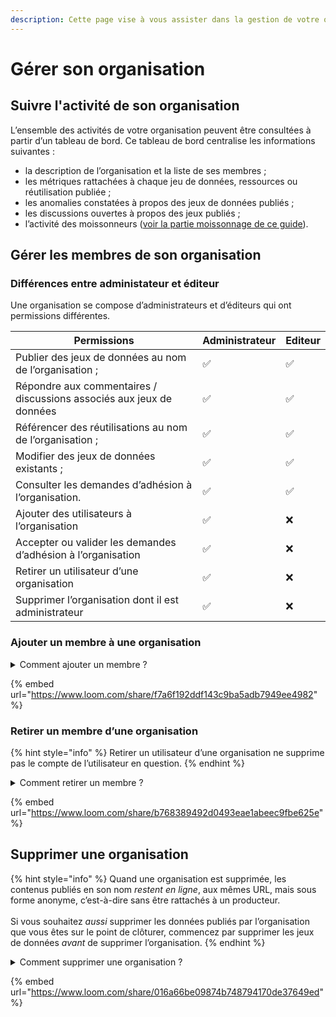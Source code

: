 ```yaml
---
description: Cette page vise à vous assister dans la gestion de votre organisation.
---
```


# Gérer son organisation

## Suivre l'activité de son organisation

L’ensemble des activités de votre organisation peuvent être consultées à partir d’un tableau de bord. Ce tableau de bord centralise les informations suivantes :

* la description de l’organisation et la liste de ses membres ;
* les métriques rattachées à chaque jeu de données, ressources ou réutilisation publiée ;
* les anomalies constatées à propos des jeux de données publiés ;
* les discussions ouvertes à propos des jeux publiés ;
* l’activité des moissonneurs ([voir la partie moissonnage de ce guide](https://guides.etalab.gouv.fr/data.gouv.fr/3-publier-un-jeu-de-donnees.html#publier-un-catalogue-de-donn%C3%A9es-existant-par-moissonnage)).





## Gérer les membres de son organisation <a href="#ajouter-un-utilisateur-a-une-organisation" id="ajouter-un-utilisateur-a-une-organisation"></a>

### Différences entre administateur et éditeur

Une organisation se compose d’administrateurs et d’éditeurs qui ont permissions différentes.

| Permissions                                                          | Administrateur | Editeur |
| -------------------------------------------------------------------- | -------------- | ------- |
| Publier des jeux de données au nom de l’organisation ;               | ✅              | ✅       |
| Répondre aux commentaires / discussions associés aux jeux de données | ✅              | ✅       |
| Référencer des réutilisations au nom de l’organisation ;             | ✅              | ✅       |
| Modifier des jeux de données existants ;                             | ✅              | ✅       |
| Consulter les demandes d’adhésion à l’organisation.                  | ✅              | ✅       |
| Ajouter des utilisateurs à l’organisation                            | ✅              | ❌       |
| Accepter ou valider les demandes d’adhésion à l’organisation         | ✅              | ❌       |
| Retirer un utilisateur d’une organisation                            | ✅              | ❌       |
| Supprimer l’organisation dont il est administrateur                  | ✅              | ❌       |





### Ajouter un membre à une organisation <a href="#ajouter-un-utilisateur-a-une-organisation" id="ajouter-un-utilisateur-a-une-organisation"></a>

<details>

<summary>Comment ajouter un membre ?</summary>

1. [Connectez-vous à votre compte](https://www.data.gouv.fr/fr/login), seuls les administrateurs peuvent ajouter un membre ;
2. Rendez-vous sur [votre tableau de bord](https://www.data.gouv.fr/fr/admin/), en cliquant sur **Administration** en haut à droite de votre écran ;
3. Allez sur la page de suivi de l’organisation à laquelle vous souhaitez ajouter un membre, en cliquant sur le nom de votre organisation, dans la colonne de gauche ;
4. Dans le bloc **Membres**, sur la droite de votre écran, cliquez sur le bouton **Ajouter** ;
5. Saisissez le prénom et le nom de l’utilisateur à ajouter, puis sélectionnez-le quand vous le voyez apparaître dans la liste ;
6. Définissez le niveau de permission que vous souhaitez accorder à ce nouveau membre, en le faisant **Admin** (administrateur) ou **Editor** (éditeur) ;
7. Cliquez sur le bouton **Valider** pour valider l’ajout du membre.

</details>

{% embed url="https://www.loom.com/share/f7a6f192ddf143c9ba5adb7949ee4982" %}

### Retirer un membre d’une organisation <a href="#retirer-un-utilisateur-dune-organisation" id="retirer-un-utilisateur-dune-organisation"></a>

{% hint style="info" %}
Retirer un utilisateur d’une organisation ne supprime pas le compte de l’utilisateur en question.
{% endhint %}

<details>

<summary>Comment retirer un membre ?</summary>

1. [Connectez-vous à votre compte](https://www.data.gouv.fr/fr/login), seuls les administrateurs peuvent retirer un membre ;
2. Rendez-vous sur [votre tableau de bord](https://www.data.gouv.fr/fr/admin/), en cliquant sur **Administration** en haut à droite de votre écran ;
3. Allez sur la page de suivi de l’organisation à laquelle vous souhaitez retirer un membre, en cliquant sur le nom de votre organisation, dans la colonne de gauche ;
4. Dans le bloc **Membres**, sur la droite de votre écran, cliquez sur le nom du membre que vous souhaitez retirer ;
5. Dans la fenêtre qui s’ouvre alors, cliquez sur **Supprimer** ;
6. Rafraichissez votre page pour constater le retrait du membre.

</details>

{% embed url="https://www.loom.com/share/b768389492d0493eae1abeec9fbe625e" %}

## Supprimer une organisation <a href="#supprimer-une-organisation" id="supprimer-une-organisation"></a>

{% hint style="info" %}
Quand une organisation est supprimée, les contenus publiés en son nom _restent en ligne_, aux mêmes URL, mais sous forme anonyme, c’est-à-dire sans être rattachés à un producteur.\
\
Si vous souhaitez _aussi_ supprimer les données publiés par l’organisation que vous êtes sur le point de clôturer, commencez par supprimer les jeux de données _avant_ de supprimer l’organisation.
{% endhint %}

<details>

<summary>Comment supprimer une organisation ?</summary>

1. [Connectez-vous à votre compte](https://www.data.gouv.fr/fr/login), seuls les administrateurs peuvent supprimer une organisation ;
2. Rendez-vous sur [votre tableau de bord](https://www.data.gouv.fr/fr/admin/), en cliquant sur **Administration** en haut à droite de votre écran ;
3. Allez sur la page de suivi de l’organisation à supprimer, en cliquant sur le nom de votre organisation, dans la colonne de gauche ;
4. Cliquez sur la flèche située à côté du bouton **Éditer**, en haut à droite de votre écran, puis sur **Supprimer** dans le menu déroulant qui apparaît alors ;
5. Validez la suppression de l’organisation en cliquant sur le bouton **Confirmer** dans la fenêtre rouge qui s’ouvre alors en superposition.

</details>

{% embed url="https://www.loom.com/share/016a66be09874b748794170de37649ed" %}


